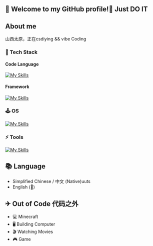 ##  👋 Welcome to my GitHub profile!👋  Just DO IT

##  About me
山西太原，正在csdiying && vibe Coding
### 🔭 Tech Stack
#### Code Language 

[![My Skills](https://skillicons.dev/icons?i=py,java,cpp,go,rust,c,haskell,ts,js,clojure,html,css,wasm,lua&theme=light)](https://skillicons.dev)

#### Framework

[![My Skills](https://skillicons.dev/icons?i=spring,tailwind,vue,react,nodejs,nextjs,nuxtjs,electron,flutter,express,fastapi,flask&theme=light,threejs&theme=dark)](https://skillicons.dev)

### 🕹 OS 

[![My Skills](https://skillicons.dev/icons?i=debian,arch,ubuntu,nix,linux,windows&theme=light)](https://skillicons.dev)

### ⚡ Tools

[![My Skills](https://skillicons.dev/icons?i=vscode,idea,docker,git,cmake,npm,webpack,vite,bash,powershell,notion&theme=light)](https://skillicons.dev)

## 📚 Language
- Simplified Chinese / 中文 (Native)uuts
- English (🌱)

## ✈ Out of Code 代码之外
 - 💻 Minecraft
 - 🖥 Building Computer
 - 🎬 Watching Movies
 - 🎮 Game
